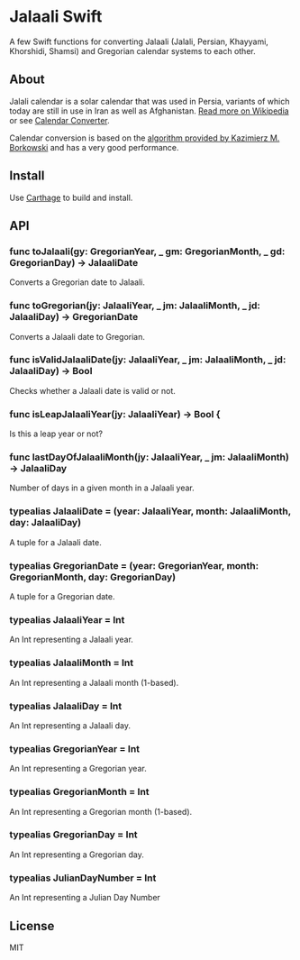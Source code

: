 # Jalaali Swift

A few Swift functions for converting Jalaali (Jalali, Persian, Khayyami, Khorshidi, Shamsi) and Gregorian calendar systems to each other.

## About

Jalali calendar is a solar calendar that was used in Persia, variants of which today are still in use in Iran as well as Afghanistan. [Read more on Wikipedia](http://en.wikipedia.org/wiki/Jalali_calendar) or see [Calendar Converter](http://www.fourmilab.ch/documents/calendar/).

Calendar conversion is based on the [algorithm provided by Kazimierz M. Borkowski](http://www.astro.uni.torun.pl/~kb/Papers/EMP/PersianC-EMP.htm) and has a very good performance.

## Install

Use [Carthage](https://github.com/Carthage/Carthage) to build and install.

## API

### func toJalaali(gy: GregorianYear, _ gm: GregorianMonth, _ gd: GregorianDay) -> JalaaliDate

Converts a Gregorian date to Jalaali.


### func toGregorian(jy: JalaaliYear, _ jm: JalaaliMonth, _ jd: JalaaliDay) -> GregorianDate

Converts a Jalaali date to Gregorian.


### func isValidJalaaliDate(jy: JalaaliYear, _ jm: JalaaliMonth, _ jd: JalaaliDay) -> Bool

Checks whether a Jalaali date is valid or not.


### func isLeapJalaaliYear(jy: JalaaliYear) -> Bool {

Is this a leap year or not?


### func lastDayOfJalaaliMonth(jy: JalaaliYear, _ jm: JalaaliMonth) -> JalaaliDay

Number of days in a given month in a Jalaali year.


### typealias JalaaliDate = (year: JalaaliYear, month: JalaaliMonth, day: JalaaliDay)

A tuple for a Jalaali date.


### typealias GregorianDate = (year: GregorianYear, month: GregorianMonth, day: GregorianDay)

A tuple for a Gregorian date.


### typealias JalaaliYear = Int

An Int representing a Jalaali year.


### typealias JalaaliMonth = Int

An Int representing a Jalaali month (1-based).


### typealias JalaaliDay = Int

An Int representing a Jalaali day.


### typealias GregorianYear = Int

An Int representing a Gregorian year.


### typealias GregorianMonth = Int

An Int representing a Gregorian month (1-based).


### typealias GregorianDay = Int

An Int representing a Gregorian day.


### typealias JulianDayNumber = Int

An Int representing a Julian Day Number


## License

MIT
